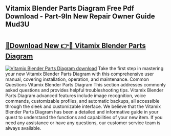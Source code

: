 ## Vitamix Blender Parts Diagram Free Pdf Download - Part-9In New Repair Owner Guide Mud3U

# <h2><a href="http://dfp3grz.blite.top/?on=Vitamix+Blender+Parts+Diagram">🔗Download New 👉🔴 Vitamix Blender Parts Diagram</a></h2>

[![Vitamix Blender Parts Diagram download](https://i.imgur.com/lujVjoI.png)](http://dfp3grz.blite.top/?on=Vitamix+Blender+Parts+Diagram)
Take the first step in mastering your new Vitamix Blender Parts Diagram with this comprehensive user manual, covering installation, operation, and maintenance. Common Questions Vitamix Blender Parts Diagram This section addresses commonly asked questions and provides helpful troubleshooting tips. Vitamix Blender Parts Diagram advanced features include image recognition, voice commands, customizable profiles, and automatic backups, all accessible through the sleek and customizable interface. We believe that the Vitamix Blender Parts Diagram has been a detailed and informative guide in your quest to understand the functions and capabilities of your new item. If you need any assistance or have any questions, our customer service team is always available.
